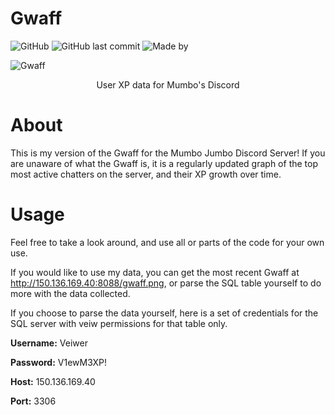 # Gwaff

![GitHub](https://img.shields.io/github/license/Fort-P/Gwaff)
![GitHub last commit](https://img.shields.io/github/last-commit/Fort-P/Gwaff)
![Made by](https://img.shields.io/badge/made%20by-Fort--P-blue)

![Gwaff](http://150.136.169.40:8088/gwaff.png)
 <p style="text-align: center">User XP data for Mumbo's Discord</p>

# About

This is my version of the Gwaff for the Mumbo Jumbo Discord Server! If you are unaware of what the Gwaff is, it is a regularly updated graph of the top most active chatters on the server, and their XP growth over time.

# Usage

Feel free to take a look around, and use all or parts of the code for your own use.

If you would like to use my data, you can get the most recent Gwaff at http://150.136.169.40:8088/gwaff.png, or parse the SQL table yourself to do more with the data collected.

If you choose to parse the data yourself, here is a set of credentials for the SQL server with veiw permissions for that table only.

**Username:**
Veiwer

**Password:**
V1ewM3XP!

**Host:**
150.136.169.40

**Port:**
3306
